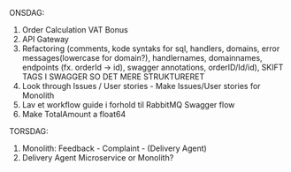 ONSDAG:

1. Order Calculation VAT Bonus
2. API Gateway
3. Refactoring (comments, kode syntaks for sql, handlers, domains, error messages(lowercase for domain?), handlernames, domainnames, endpoints (fx. orderId -> id), swagger annotations, orderID/Id/id), SKIFT TAGS I SWAGGER SO DET MERE STRUKTURERET
4. Look through Issues / User stories - Make Issues/User stories for Monolith
5. Lav et workflow guide i forhold til RabbitMQ Swagger flow
6. Make TotalAmount a float64

TORSDAG:

1. Monolith: Feedback - Complaint - (Delivery Agent)
2. Delivery Agent Microservice or Monolith?
